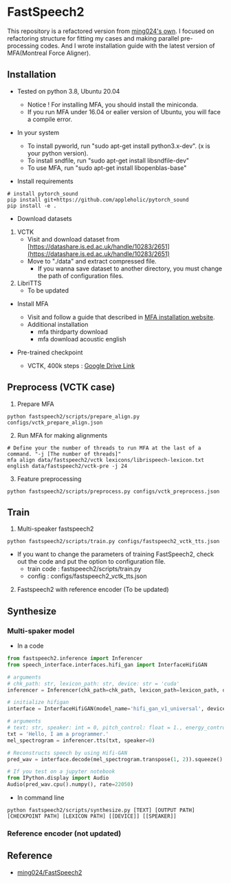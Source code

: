 # FastSpeech2 

This repository is a refactored version from [ming024's own](https://github.com/ming024/FastSpeech2).
I focused on refactoring structure for fitting my cases and making parallel pre-processing codes.
And I wrote installation guide with the latest version of MFA(Montreal Force Aligner).

## Installation

- Tested on python 3.8, Ubuntu 20.04
  - Notice ! For installing MFA, you should install the miniconda.
  - If you run MFA under 16.04 or ealier version of Ubuntu, you will face a compile error.
- In your system
  - To install pyworld, run "sudo apt-get install python3.x-dev". (x is your python version).
  - To install sndfile, run "sudo apt-get install libsndfile-dev"
  - To use MFA, run "sudo apt-get install libopenblas-base"

- Install requirements

```
# install pytorch_sound
pip install git+https://github.com/appleholic/pytorch_sound
pip install -e .
```

- Download datasets
1. VCTK
   - Visit and download dataset from [https://datashare.is.ed.ac.uk/handle/10283/2651](https://datashare.is.ed.ac.uk/handle/10283/2651)
   - Move to "./data" and extract compressed file.
     - If you wanna save dataset to another directory, you must change the path of configuration files.
2. LibriTTS
   - To be updated


- Install MFA 
  - Visit and follow a guide that described in [MFA installation website](https://montreal-forced-aligner.readthedocs.io/en/latest/installation.html).
  - Additional installation
     - mfa thirdparty download
     - mfa download acoustic english

- Pre-trained checkpoint
  - VCTK, 400k steps : [Google Drive Link](https://drive.google.com/file/d/1uyLVD3gdrBP4XEjeReughHe3RoOoDcd9/view?usp=sharing)

## Preprocess (VCTK case)

1. Prepare MFA

```
python fastspeech2/scripts/prepare_align.py configs/vctk_prepare_align.json
```

2. Run MFA for making alignments

```
# Define your the number of threads to run MFA at the last of a command. "-j [The number of threads]"
mfa align data/fastspeech2/vctk lexicons/librispeech-lexicon.txt english data/fastspeech2/vctk-pre -j 24
```

3. Feature preprocessing

```
python fastspeech2/scripts/preprocess.py configs/vctk_preprocess.json
```

## Train

1. Multi-speaker fastspeech2

```
python fastspeech2/scripts/train.py configs/fastspeech2_vctk_tts.json
```

- If you want to change the parameters of training FastSpeech2, check out the code and put the option to configuration file.
  - train code : fastspeech2/scripts/train.py
  - config : configs/fastspeech2_vctk_tts.json

2. Fastspeech2 with reference encoder (To be updated)


## Synthesize 

### Multi-spaker model 

- In a code 

```python
from fastspeech2.inference import Inferencer
from speech_interface.interfaces.hifi_gan import InterfaceHifiGAN

# arguments
# chk_path: str, lexicon_path: str, device: str = 'cuda'
inferencer = Inferencer(chk_path=chk_path, lexicon_path=lexicon_path, device=device)

# initialize hifigan
interface = InterfaceHifiGAN(model_name='hifi_gan_v1_universal', device='cuda')

# arguments
# text: str, speaker: int = 0, pitch_control: float = 1., energy_control: float = 1., duration_control: float = 1.
txt = 'Hello, I am a programmer.'
mel_spectrogram = inferencer.tts(txt, speaker=0)

# Reconstructs speech by using Hifi-GAN
pred_wav = interface.decode(mel_spectrogram.transpose(1, 2)).squeeze()

# If you test on a jupyter notebook
from IPython.display import Audio
Audio(pred_wav.cpu().numpy(), rate=22050)
```

- In command line

```
python fastspeech2/scripts/synthesize.py [TEXT] [OUTPUT PATH] [CHECKPOINT PATH] [LEXICON PATH] [[DEVICE]] [[SPEAKER]]
```


### Reference encoder (not updated)

## Reference

- [ming024/FastSpeech2](https://github.com/ming024/FastSpeech2)
